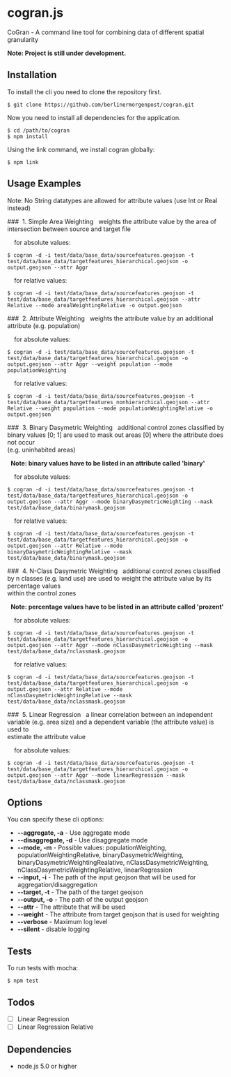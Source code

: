 # cogran.js

CoGran - A command line tool for combining data of different spatial granularity  
  
  
**Note: Project is still under development.**
  
  
## Installation

To install the cli you need to clone the repository first.

```
$ git clone https://github.com/berlinermorgenpost/cogran.git
```

Now you need to install all dependencies for the application.

```
$ cd /path/to/cogran
$ npm install
```

Using the link command, we install cogran globally:

```
$ npm link
```

## Usage Examples



Note: No String datatypes are allowed for attribute values (use Int or Real instead)


###&nbsp;  1. Simple Area Weighting
&nbsp; weights the attribute value by the area of intersection between source and target file

&nbsp;&nbsp;&nbsp; for absolute values:
```
$ cogran -d -i test/data/base_data/sourcefeatures.geojson -t test/data/base_data/targetfeatures_hierarchical.geojson -o output.geojson --attr Aggr
```

&nbsp;&nbsp;&nbsp; for relative values:
```
$ cogran -d -i test/data/base_data/sourcefeatures.geojson -t test/data/base_data/targetfeatures_hierarchical.geojson --attr Relative --mode arealWeightingRelative -o output.geojson
```

###&nbsp;  2. Attribute Weighting
&nbsp; weights the attribute value by an additional attribute (e.g. population)

&nbsp;&nbsp;&nbsp; for absolute values:
```
$ cogran -d -i test/data/base_data/sourcefeatures.geojson -t test/data/base_data/targetfeatures_hierarchical.geojson -o output.geojson --attr Aggr --weight population --mode populationWeighting
```

&nbsp;&nbsp;&nbsp; for relative values:
```
$ cogran -d -i test/data/base_data/sourcefeatures.geojson -t test/data/base_data/targetfeatures_nonhierarchical.geojson --attr Relative --weight population --mode populationWeightingRelative -o output.geojson
```

###&nbsp;  3. Binary Dasymetric Weighting
&nbsp; additional control zones classified by binary values [0; 1] are used to mask out areas [0] where the attribute does not occur  
(e.g. uninhabited areas)

&nbsp; **Note: binary values have to be listed in an attribute called 'binary'**

&nbsp;&nbsp;&nbsp; for absolute values:
```
$ cogran -d -i test/data/base_data/sourcefeatures.geojson -t test/data/base_data/targetfeatures_hierarchical.geojson -o output.geojson --attr Aggr --mode binaryDasymetricWeighting --mask test/data/base_data/binarymask.geojson
```

&nbsp;&nbsp;&nbsp; for relative values:
```
$ cogran -d -i test/data/base_data/sourcefeatures.geojson -t test/data/base_data/targetfeatures_hierarchical.geojson -o output.geojson --attr Relative --mode binaryDasymetricWeightingRelative --mask test/data/base_data/binarymask.geojson
```

###&nbsp;  4. N-Class Dasymetric Weighting
&nbsp; additional control zones classified by n classes (e.g. land use) are used to weight the attribute value by its percentage values  
within the control zones

&nbsp; **Note: percentage values have to be listed in an attribute called 'prozent'**

&nbsp;&nbsp;&nbsp; for absolute values:
```
$ cogran -d -i test/data/base_data/sourcefeatures.geojson -t test/data/base_data/targetfeatures_hierarchical.geojson -o output.geojson --attr Aggr --mode nClassDasymetricWeighting --mask test/data/base_data/nclassmask.geojson
```

&nbsp;&nbsp;&nbsp; for relative values:
```
$ cogran -d -i test/data/base_data/sourcefeatures.geojson -t test/data/base_data/targetfeatures_hierarchical.geojson -o output.geojson --attr Relative --mode nClassDasymetricWeightingRelative --mask test/data/base_data/nclassmask.geojson
```

###&nbsp;  5. Linear Regression
&nbsp; a linear correlation between an independent variable (e.g. area size) and a dependent variable (the attribute value) is used to  
estimate the attribute value

&nbsp;&nbsp;&nbsp; for absolute values:
```
$ cogran -d -i test/data/base_data/sourcefeatures.geojson -t test/data/base_data/targetfeatures_hierarchical.geojson -o output.geojson --attr Aggr --mode linearRegression --mask test/data/base_data/nclassmask.geojson
```



## Options

You can specify these cli options:

* **--aggregate, -a** - Use aggregate mode
* **--disaggregate, -d** - Use disaggregate mode
* **--mode, -m** - Possible values: populationWeighting, populationWeightingRelative, binaryDasymetricWeighting, binaryDasymetricWeightingRealative, nClassDasymetricWeighting, nClassDasymetricWeightingRelative, linearRegression
* **--input, -i** - The path of the input geojson that will be used for aggregation/disaggregation
* **--target, -t** - The path of the target geojson
* **--output, -o** - The path of the output geojson
* **--attr** - The attribute that will be used
* **--weight** - The attribute from target geojson that is used for weighting
* **--verbose** - Maximum log level
* **--silent** - disable logging


## Tests

To run tests with mocha:
```
$ npm test
```

## Todos

* [ ] Linear Regression
* [ ] Linear Regression Relative

## Dependencies

* node.js 5.0 or higher
